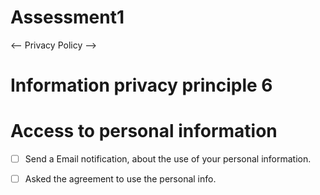 # Assessment1
 <-- Privacy Policy -->

# Information privacy principle 6
# Access to personal information

- [ ] Send a Email notification, about the use of your personal information.
- [ ] Asked the agreement to use the personal info.













